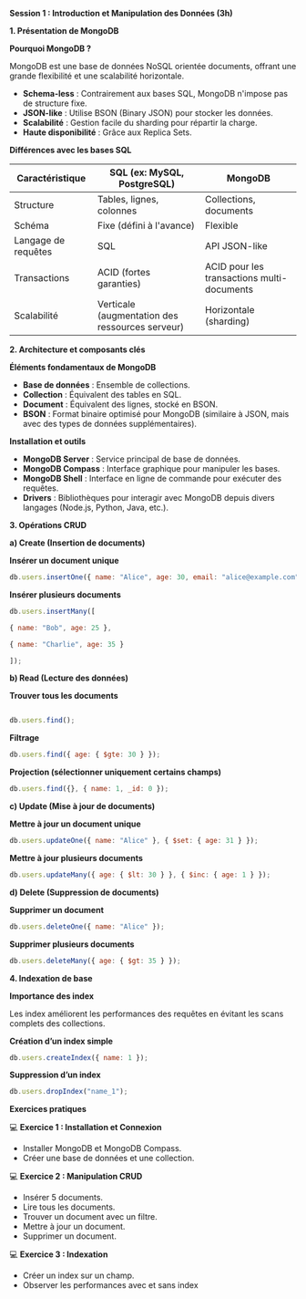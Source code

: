 
**Session 1 : Introduction et Manipulation des Données (3h)**

**1. Présentation de MongoDB**

**Pourquoi MongoDB ?**

MongoDB est une base de données NoSQL orientée documents, offrant une grande flexibilité et une scalabilité horizontale.

-   **Schema-less** : Contrairement aux bases SQL, MongoDB n'impose pas de structure fixe.
-   **JSON-like** : Utilise BSON (Binary JSON) pour stocker les données.
-   **Scalabilité** : Gestion facile du sharding pour répartir la charge.
-   **Haute disponibilité** : Grâce aux Replica Sets.

**Différences avec les bases SQL**

|**Caractéristique**| **SQL (ex: MySQL, PostgreSQL)**|**MongoDB**|
|  --------  |  -------  |  --------  | 
|Structure| Tables, lignes, colonnes| Collections, documents|
| Schéma|Fixe (défini à l'avance)| Flexible| 
| Langage de requêtes| SQL| API JSON-like|
| Transactions| ACID (fortes garanties)| ACID pour les transactions multi-documents| 
| Scalabilité| Verticale (augmentation des ressources serveur)| Horizontale (sharding)| 

**2. Architecture et composants clés**

**Éléments fondamentaux de MongoDB**

-   **Base de données** : Ensemble de collections.
-   **Collection** : Équivalent des tables en SQL.
-   **Document** : Équivalent des lignes, stocké en BSON.
-   **BSON** : Format binaire optimisé pour MongoDB (similaire à JSON, mais avec des types de données supplémentaires).

**Installation et outils**

-   **MongoDB Server** : Service principal de base de données.
-   **MongoDB Compass** : Interface graphique pour manipuler les bases.
-   **MongoDB Shell** : Interface en ligne de commande pour exécuter des requêtes.
-   **Drivers** : Bibliothèques pour interagir avec MongoDB depuis divers langages (Node.js, Python, Java, etc.).

**3. Opérations CRUD**

**a) Create (Insertion de documents)**

**Insérer un document unique**

```js
db.users.insertOne({ name: "Alice", age: 30, email: "alice@example.com" });

```


**Insérer plusieurs documents**

```js
db.users.insertMany([

{ name: "Bob", age: 25 },

{ name: "Charlie", age: 35 }

]);
```


**b) Read (Lecture des données)**

**Trouver tous les documents**

```js

db.users.find();
```
**Filtrage**

```js
db.users.find({ age: { $gte: 30 } });
```

**Projection (sélectionner uniquement certains champs)**

```js
db.users.find({}, { name: 1, _id: 0 });
```

**c) Update (Mise à jour de documents)**

**Mettre à jour un document unique**

```js
db.users.updateOne({ name: "Alice" }, { $set: { age: 31 } });
```

**Mettre à jour plusieurs documents**

```js
db.users.updateMany({ age: { $lt: 30 } }, { $inc: { age: 1 } });
```

**d) Delete (Suppression de documents)**

**Supprimer un document**

```js
db.users.deleteOne({ name: "Alice" });
```

**Supprimer plusieurs documents**

```js
db.users.deleteMany({ age: { $gt: 35 } });
```

**4. Indexation de base**

**Importance des index**

Les index améliorent les performances des requêtes en évitant les scans complets des collections.

**Création d’un index simple**

```js
db.users.createIndex({ name: 1 });
```

**Suppression d’un index**

```js
db.users.dropIndex("name_1");
```

**Exercices pratiques**

💻 **Exercice 1 : Installation et Connexion**

-   Installer MongoDB et MongoDB Compass.
-   Créer une base de données et une collection.

💻 **Exercice 2 : Manipulation CRUD**

-   Insérer 5 documents.
-   Lire tous les documents.
-   Trouver un document avec un filtre.
-   Mettre à jour un document.
-   Supprimer un document.

💻 **Exercice 3 : Indexation**

-   Créer un index sur un champ.
-   Observer les performances avec et sans index
